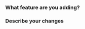 ### What feature are you adding?
<!--
If this has been previously discussed, include links to relevant issues/discussions
-->

### Describe your changes